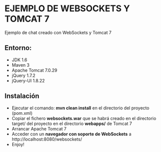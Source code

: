 # EJEMPLO DE WEBSOCKETS Y TOMCAT 7 #

Ejemplo de chat creado con WebSockets y Tomcat 7

## Entorno: ##

* JDK 1.6
* Maven 3
* Apache Tomcat 7.0.29
* jQuery 1.7.2
* jQuery-UI 1.8.22

## Instalación ##

* Ejecutar el comando: **mvn clean install** en el directorio del proyecto (pom.xml)
* Copiar el fichero **websockets.war** que se habrá creado en el directorio target/ del proyecto en el directorio **webapps/** de Tomcat 7
* Arrancar Apache Tomcat 7
* Acceder con un **navegador con soporte de WebSockets** a http://localhost:8080/websockets/
* Enjoy!